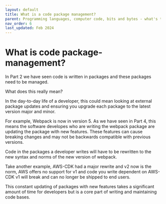 ```yaml
---
layout: default
title: What is a code package management?
parent: Programming languages, computer code, bits and bytes - what's the difference?
nav_order: 6
last_updated: Feb 2024
---
```


# What is code package-management?

In Part 2 we have seen code is written in packages and these packages need to be managed.

What does this really mean?

In the day-to-day life of a developer, this could mean looking at external package updates and ensuring you upgrade each package to the latest version major and minor.

For example, Webpack is now in version 5. As we have seen in Part 4, this means the software developes who are writing the webpack package are updating the package with new features. These features can cause breaking changes and may not be backwards compatible with previous versions.

Code in the packages a developer writes will have to be rewritten to the new syntax and norms of the new version of webpack.

Take another example, AWS-CDK had a major rewrite and v2 now is the norm, AWS offers no support for v1 and code you write dependent on AWS-CDK v1 will break and can no longer be shipped to end users.

This constant updating of packages with new features takes a significant amount of time for developers but is a core part of writing and maintaining code bases.